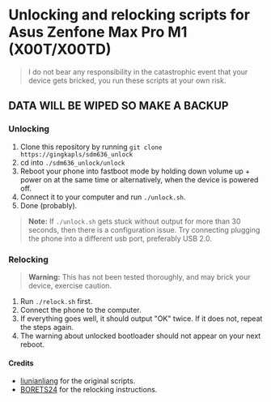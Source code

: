 # Unlocking and relocking scripts for Asus Zenfone Max Pro M1 (X00T/X00TD)

> I do not bear any responsibility in the catastrophic event that your device gets bricked, you run these scripts at your own risk.

## DATA WILL BE WIPED SO MAKE A BACKUP

### Unlocking

1. Clone this repository by running `git clone https://gingkapls/sdm636_unlock` 
2. cd into `./sdm636_unlock/unlock`
3. Reboot your phone into fastboot mode by holding down volume up + power on at the same time or alternatively, when the device is powered off.
4. Connect it to your computer and run `./unlock.sh`.
5. Done (probably).

> **Note:** If `./unlock.sh` gets stuck without output for more than 30 seconds, then there is a configuration issue. Try connecting plugging the phone into a different usb port, preferably USB 2.0.

### Relocking
> **Warning:** This has not been tested thoroughly, and may brick your device, exercise caution.

1. Run `./relock.sh` first.
2. Connect the phone to the computer.
3. If everything goes well, it should output "OK" twice. If it does not, repeat the steps again.
4. The warning about unlocked bootloader should not appear on your next reboot.

#### Credits
- [liunianliang](mailto:liunianliang@huaqin.com) for the original scripts.
- [BORETS24](https://telegram.me/BORETS24) for the relocking instructions.

